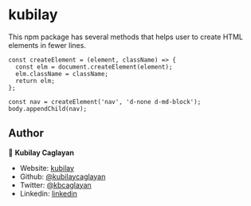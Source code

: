 # kubilay

This npm package has several methods that helps user to create HTML elements in fewer lines.

```
const createElement = (element, className) => {
  const elm = document.createElement(element);
  elm.className = className;
  return elm;
};

const nav = createElement('nav', 'd-none d-md-block');
body.appendChild(nav);
```

## Author

👤 **Kubilay Caglayan**

- Website: [kubilay](https://kubilaycaglayan.com)
- Github: [@kubilaycaglayan](https://github.com/kubilaycaglayan)
- Twitter: [@kbcaglayan](https://twitter.com/kbcaglayan)
- Linkedin: [linkedin](https://linkedin.com/in/kubilaycaglayan)
